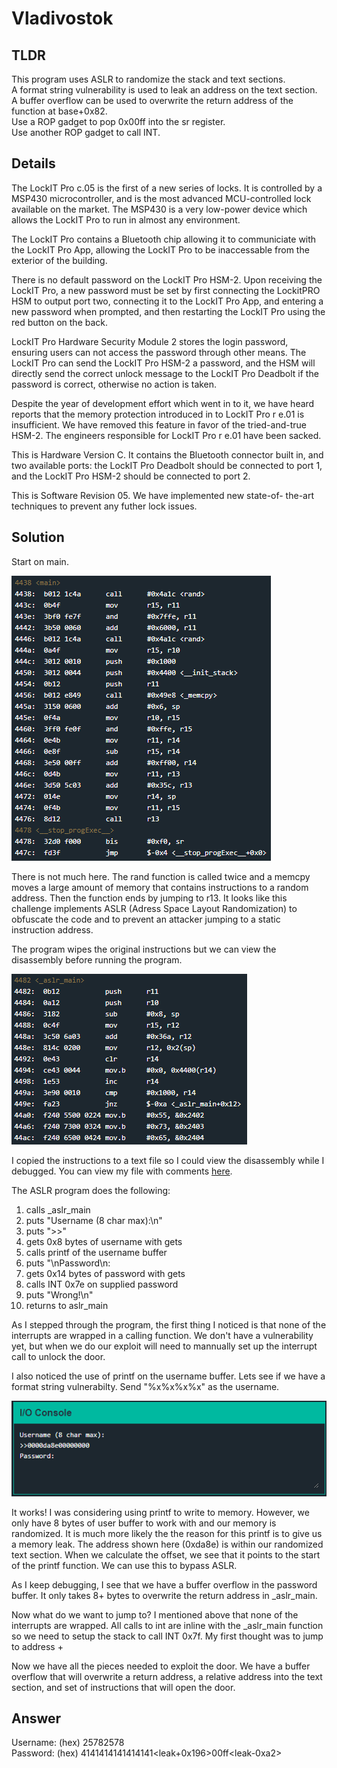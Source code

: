 # Vladivostok
## TLDR
This program uses ASLR to randomize the stack and text sections.  
A format string vulnerability is used to leak an address on the text section.  
A buffer overflow can be used to overwrite the return address of the function at base+0x82.  
Use a ROP gadget to pop 0x00ff into the sr register.  
Use another ROP gadget to call INT.  

## Details
The LockIT Pro c.05  is the first of a new series  of locks. It is
controlled by a  MSP430 microcontroller, and is  the most advanced
MCU-controlled lock available on the  market. The MSP430 is a very
low-power device which allows the LockIT  Pro to run in almost any
environment.

The  LockIT  Pro   contains  a  Bluetooth  chip   allowing  it  to
communiciate with the  LockIT Pro App, allowing the  LockIT Pro to
be inaccessable from the exterior of the building.

There  is no  default  password  on the  LockIT  Pro HSM-2.   Upon
receiving the  LockIT Pro,  a new  password must  be set  by first
connecting the LockitPRO HSM to  output port two, connecting it to
the LockIT Pro App, and entering a new password when prompted, and
then restarting the LockIT Pro using the red button on the back.
   
LockIT Pro Hardware  Security Module 2 stores  the login password,
ensuring users  can not access  the password through  other means.
The LockIT Pro  can send the LockIT Pro HSM-2  a password, and the
HSM will  directly send the  correct unlock message to  the LockIT
Pro Deadbolt  if the password  is correct, otherwise no  action is
taken.

Despite the  year of development  effort which  went in to  it, we
have heard  reports that  the memory  protection introduced  in to
LockIT Pro r e.01 is insufficient. We have removed this feature in
favor of  the tried-and-true HSM-2. The  engineers responsible for
LockIT Pro r e.01 have been sacked.
    
This is Hardware  Version C.  It contains  the Bluetooth connector
built in, and two available  ports: the LockIT Pro Deadbolt should
be  connected to  port  1,  and the  LockIT  Pro  HSM-2 should  be
connected to port 2.

This is  Software Revision 05.  We have implemented  new state-of-
the-art techniques to prevent any futher lock issues.

## Solution
Start on main.

![main](./screenshots/main.png)

There is not much here. The rand function is called twice and a memcpy moves a large amount of memory that contains instructions to a random address. Then the function ends by jumping to r13. It looks like this challenge implements ASLR (Adress Space Layout Randomization) to obfuscate the code and to prevent an attacker jumping to a static instruction address.

The program wipes the original instructions but we can view the disassembly before running the program.

![aslr_main](./screenshots/aslr_main.png)

I copied the instructions to a text file so I could view the disassembly while I debugged. You can view my file with comments [here](https://github.com/networking101/microcorruption/blob/main/Vladivostok/aslr.txt).

The ASLR program does the following:
1. calls _aslr_main
2. puts "Username (8 char max):\n"
3. puts ">>"
4. gets 0x8 bytes of username with gets
5. calls printf of the username buffer
6. puts "\nPassword\n:
7. gets 0x14 bytes of password with gets
8. calls INT 0x7e on supplied password
9. puts "Wrong!\n"
10. returns to aslr_main

As I stepped through the program, the first thing I noticed is that none of the interrupts are wrapped in a calling function. We don't have a vulnerability yet, but when we do our exploit will need to mannually set up the interrupt call to unlock the door.

I also noticed the use of printf on the username buffer. Lets see if we have a format string vulnerabilty. Send "%x%x%x%x" as the username.

![console](./screenshots/console.png)

It works! I was considering using printf to write to memory. However, we only have 8 bytes of user buffer to work with and our memory is randomized. It is much more likely the the reason for this printf is to give us a memory leak. The address shown here (0xda8e) is within our randomized text section. When we calculate the offset, we see that it points to the start of the printf function. We can use this to bypass ASLR.

As I keep debugging, I see that we have a buffer overflow in the password buffer. It only takes 8+ bytes to overwrite the return address in _aslr_main.

Now what do we want to jump to? I mentioned above that none of the interrupts are wrapped. All calls to int are inline with the _aslr_main function so we need to setup the stack to call INT 0x7f. My first thought was to jump to address +

Now we have all the pieces needed to exploit the door. We have a buffer overflow that will overwrite a return address, a relative address into the text section, and set of instructions that will open the door.

## Answer
Username: (hex) 25782578  
Password: (hex) 4141414141414141<leak+0x196>00ff\<leak-0xa2>  
